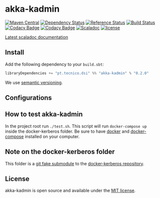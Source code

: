 # akka-kadmin
[![Maven Central](https://maven-badges.herokuapp.com/maven-central/pt.tecnico.dsi/akka-kadmin_2.11/badge.svg?maxAge=604800)](https://maven-badges.herokuapp.com/maven-central/pt.tecnico.dsi/akka-kadmin_2.11)
[![Dependency Status](https://www.versioneye.com/user/projects/5718ed91fcd19a00454417b5/badge.svg?style=plastic&maxAge=604800)](https://www.versioneye.com/user/projects/5718ed91fcd19a00454417b5)
[![Reference Status](https://www.versioneye.com/java/pt.tecnico.dsi:akka-kadmin_2.11/reference_badge.svg?style=plastic&maxAge=604800)](https://www.versioneye.com/java/pt.tecnico.dsi:akka-kadmin_2.11/references)
[![Build Status](https://travis-ci.org/ist-dsi/akka-kadmin.svg?branch=master&style=plastic&maxAge=604800)](https://travis-ci.org/ist-dsi/akka-kadmin)
[![Codacy Badge](https://api.codacy.com/project/badge/coverage/f24fdb8cf47a4db180c9187c476b23f0)](https://www.codacy.com/app/IST-DSI/akka-kadmin)
[![Codacy Badge](https://api.codacy.com/project/badge/grade/f24fdb8cf47a4db180c9187c476b23f0)](https://www.codacy.com/app/IST-DSI/akka-kadmin)
[![Scaladoc](http://javadoc-badge.appspot.com/pt.tecnico.dsi/akka-kadmin_2.11.svg?label=scaladoc&style=plastic&maxAge=604800)](https://ist-dsi.github.io/akka-kadmin/latest/api/#pt.tecnico.dsi.akka-kadmin.package)
[![license](http://img.shields.io/:license-MIT-blue.svg)](LICENSE)

[Latest scaladoc documentation](http://ist-dsi.github.io/akka-kadmin/latest/api/)

## Install
Add the following dependency to your `build.sbt`:
```sbt
libraryDependencies += "pt.tecnico.dsi" %% "akka-kadmin" % "0.2.0"
```
We use [semantic versioning](http://semver.org).


## Configurations


## How to test akka-kadmin
In the project root run `./test.sh`. This script will run `docker-compose up` inside the docker-kerberos folder.
Be sure to have [docker](https://docs.docker.com/engine/installation/) and [docker-compose](https://docs.docker.com/compose/install/) installed on your computer.

## Note on the docker-kerberos folder
This folder is a [git fake submodule](http://debuggable.com/posts/git-fake-submodules:4b563ee4-f3cc-4061-967e-0e48cbdd56cb)
to the [docker-kerberos repository](https://github.com/ist-dsi/docker-kerberos).

## License
akka-kadmin is open source and available under the [MIT license](LICENSE).